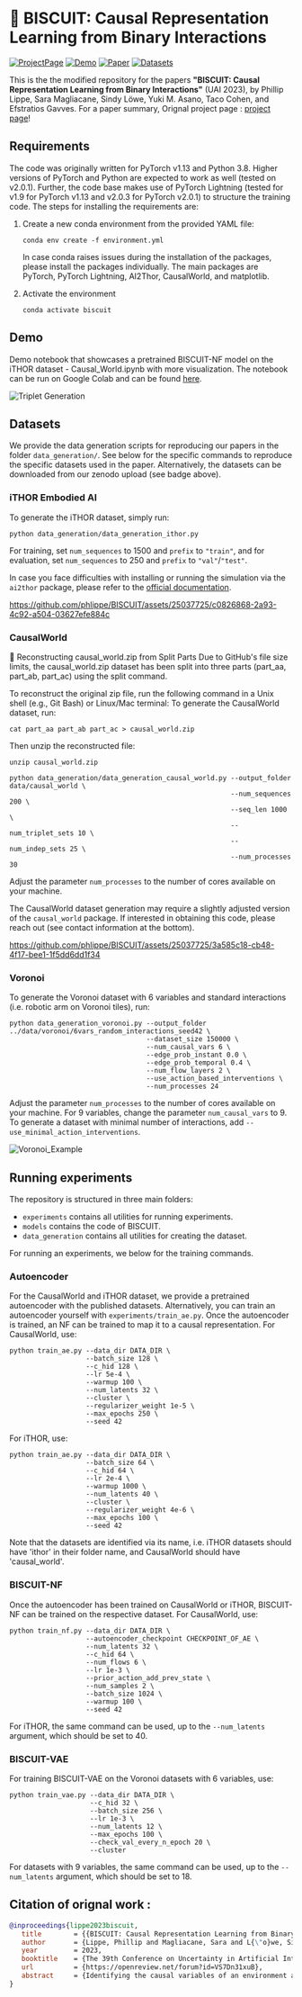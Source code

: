 # 🍪 BISCUIT: Causal Representation Learning from Binary Interactions

[![ProjectPage](https://img.shields.io/static/v1.svg?logo=html&label=Website&message=Project%20Page&color=red)](https://phlippe.github.io/BISCUIT/)
[![Demo](https://colab.research.google.com/assets/colab-badge.svg?label=Demo)](https://colab.research.google.com/github/phlippe/BISCUIT/blob/main/demo.ipynb)
[![Paper](https://img.shields.io/static/v1.svg?logo=arxiv&label=Paper&message=Open%20Paper&color=green)](https://arxiv.org/abs/2306.09643)
[![Datasets](https://img.shields.io/static/v1.svg?logo=zenodo&label=Zenodo&message=Download%20Datasets&color=blue)](https://zenodo.org/record/8027138)   

This is the the modified repository for the papers **"BISCUIT: Causal Representation Learning from Binary Interactions"** (UAI 2023), by Phillip Lippe, Sara Magliacane, Sindy Löwe, Yuki M. Asano, Taco Cohen, and Efstratios Gavves. For a paper summary, Orignal project page :  [project page](https://phlippe.github.io/BISCUIT/)!

## Requirements

The code was originally written for PyTorch v1.13 and Python 3.8. Higher versions of PyTorch and Python are expected to work as well (tested on v2.0.1).
Further, the code base makes use of PyTorch Lightning (tested for v1.9 for PyTorch v1.13 and v2.0.3 for PyTorch v2.0.1) to structure the training code.
The steps for installing the requirements are:

1. Create a new conda environment from the provided YAML file:
   ```setup
   conda env create -f environment.yml
   ```
   In case conda raises issues during the installation of the packages, please install the packages individually. The main packages are PyTorch, PyTorch Lightning, AI2Thor, CausalWorld, and matplotlib.
   
2. Activate the environment
   ```setup
   conda activate biscuit
   ```

## Demo
Demo notebook that showcases a pretrained BISCUIT-NF model on the iTHOR dataset - Causal_World.ipynb with more visualization. The notebook can be run on Google Colab and can be found [here](https://colab.research.google.com/github/UtkarshMidha/BISCUIT/blob/main/Causal_World.ipynb).

![Triplet Generation](https://github.com/phlippe/BISCUIT/assets/25037725/882e5258-74b4-4790-aa75-341e7059230e)


## Datasets

We provide the data generation scripts for reproducing our papers in the folder `data_generation/`. See below for the specific commands to reproduce the specific datasets used in the paper. Alternatively, the datasets can be downloaded from our zenodo upload (see badge above).

### iTHOR Embodied AI

To generate the iTHOR dataset, simply run:
```
python data_generation/data_generation_ithor.py
```
For training, set `num_sequences` to 1500 and `prefix` to `"train"`, and for evaluation, set `num_sequences` to 250 and `prefix` to `"val"`/`"test"`.

In case you face difficulties with installing or running the simulation via the `ai2thor` package, please refer to the [official documentation](https://ai2thor.allenai.org/ithor/documentation/). 

https://github.com/phlippe/BISCUIT/assets/25037725/c0826868-2a93-4c92-a504-03627efe884c

### CausalWorld
🔧 Reconstructing causal_world.zip from Split Parts
Due to GitHub's file size limits, the causal_world.zip dataset has been split into three parts (part_aa, part_ab, part_ac) using the split command.

To reconstruct the original zip file, run the following command in a Unix shell (e.g., Git Bash) or Linux/Mac terminal:
To generate the CausalWorld dataset, run:
```
cat part_aa part_ab part_ac > causal_world.zip
```
Then unzip the reconstructed file:
```
unzip causal_world.zip
```

```
python data_generation/data_generation_causal_world.py --output_folder data/causal_world \
                                                       --num_sequences 200 \
                                                       --seq_len 1000 \
                                                       --num_triplet_sets 10 \
                                                       --num_indep_sets 25 \
                                                       --num_processes 30
```
Adjust the parameter `num_processes` to the number of cores available on your machine. 

The CausalWorld dataset generation may require a slightly adjusted version of the `causal_world` package. If interested in obtaining this code, please reach out (see contact information at the bottom). 

https://github.com/phlippe/BISCUIT/assets/25037725/3a585c18-cb48-4f17-bee1-1f5dd6dd1f34

### Voronoi

To generate the Voronoi dataset with 6 variables and standard interactions (i.e. robotic arm on Voronoi tiles), run:
```
python data_generation_voronoi.py --output_folder ../data/voronoi/6vars_random_interactions_seed42 \
                                  --dataset_size 150000 \
                                  --num_causal_vars 6 \
                                  --edge_prob_instant 0.0 \
                                  --edge_prob_temporal 0.4 \
                                  --num_flow_layers 2 \
                                  --use_action_based_interventions \
                                  --num_processes 24
```
Adjust the parameter `num_processes` to the number of cores available on your machine.
For 9 variables, change the parameter `num_causal_vars` to 9. 
To generate a dataset with minimal number of interactions, add `--use_minimal_action_interventions`.

![Voronoi_Example](https://github.com/phlippe/BISCUIT/assets/25037725/570a47bd-a564-419a-a4f1-56c576738c27)

## Running experiments

The repository is structured in three main folders:

* `experiments` contains all utilities for running experiments.
* `models` contains the code of BISCUIT.
* `data_generation` contains all utilities for creating the dataset.

For running an experiments, we below for the training commands.

### Autoencoder

For the CausalWorld and iTHOR dataset, we provide a pretrained autoencoder with the published datasets. Alternatively, you can train an autoencoder yourself with `experiments/train_ae.py`. Once the autoencoder is trained, an NF can be trained to map it to a causal representation. For CausalWorld, use:
```
python train_ae.py --data_dir DATA_DIR \
                   --batch_size 128 \
                   --c_hid 128 \
                   --lr 5e-4 \
                   --warmup 100 \
                   --num_latents 32 \
                   --cluster \
                   --regularizer_weight 1e-5 \
                   --max_epochs 250 \
                   --seed 42
```
For iTHOR, use:
```
python train_ae.py --data_dir DATA_DIR \
                   --batch_size 64 \
                   --c_hid 64 \
                   --lr 2e-4 \
                   --warmup 1000 \
                   --num_latents 40 \
                   --cluster \
                   --regularizer_weight 4e-6 \
                   --max_epochs 100 \
                   --seed 42

```
Note that the datasets are identified via its name, i.e. iTHOR datasets should have 'ithor' in their folder name, and CausalWorld should have 'causal_world'.

### BISCUIT-NF

Once the autoencoder has been trained on CausalWorld or iTHOR, BISCUIT-NF can be trained on the respective dataset. For CausalWorld, use:
```
python train_nf.py --data_dir DATA_DIR \
                   --autoencoder_checkpoint CHECKPOINT_OF_AE \
                   --num_latents 32 \
                   --c_hid 64 \
                   --num_flows 6 \
                   --lr 1e-3 \
                   --prior_action_add_prev_state \
                   --num_samples 2 \
                   --batch_size 1024 \
                   --warmup 100 \
                   --seed 42
```
For iTHOR, the same command can be used, up to the `--num_latents` argument, which should be set to 40.

### BISCUIT-VAE

For training BISCUIT-VAE on the Voronoi datasets with 6 variables, use:
```
python train_vae.py --data_dir DATA_DIR \
                    --c_hid 32 \
                    --batch_size 256 \
                    --lr 1e-3 \
                    --num_latents 12 \
                    --max_epochs 100 \
                    --check_val_every_n_epoch 20 \
                    --cluster
```
For datasets with 9 variables, the same command can be used, up to the `--num_latents` argument, which should be set to 18.

## Citation of orignal work : 
```bibtex
@inproceedings{lippe2023biscuit,
   title        = {{BISCUIT: Causal Representation Learning from Binary Interactions}},
   author       = {Lippe, Phillip and Magliacane, Sara and L{\"o}we, Sindy and Asano, Yuki M and Cohen, Taco and Gavves, Efstratios},
   year         = 2023,
   booktitle    = {The 39th Conference on Uncertainty in Artificial Intelligence},
   url          = {https://openreview.net/forum?id=VS7Dn31xuB},
   abstract     = {Identifying the causal variables of an environment and how to intervene on them is of core value in applications such as robotics and embodied AI. While an agent can commonly interact with the environment and may implicitly perturb the behavior of some of these causal variables, often the targets it affects remain unknown. In this paper, we show that causal variables can still be identified for many common setups, e.g., additive Gaussian noise models, if the agent's interactions with a causal variable can be described by an unknown binary variable. This happens when each causal variable has two different mechanisms, e.g., an observational and an interventional one. Using this identifiability result, we propose BISCUIT, a method for simultaneously learning causal variables and their corresponding binary interaction variables. On three robotic-inspired datasets, BISCUIT accurately identifies causal variables and can even be scaled to complex, realistic environments for embodied AI.}
}
```
